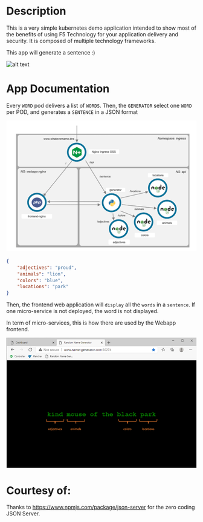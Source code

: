 # Description
This is a very simple kubernetes demo application intended to show most of the benefits of using F5 Technology for your application delivery and security.
It is composed of multiple technology frameworks.

This app will generate a sentence :)

![alt text](docs/images/sentence-webapp.gif)


# App Documentation

Every `WORD` pod delivers a list of `WORDS`. Then, the `GENERATOR` select one `WORD` per POD, and generates a `SENTENCE` in a JSON format

  ![alt text](images/topology.png)


``` json
{
    "adjectives": "proud",
    "animals": "lion",
    "colors": "blue",
    "locations": "park"
}
```

Then, the frontend web application will `display` all the `words` in a `sentence`. If one micro-service is not deployed, the word is not displayed.

In term of micro-services, this is how there are used by the Webapp frontend.

  ![alt text](images/webapp-containers.png)



# Courtesy of:
Thanks to https://www.npmjs.com/package/json-server for the zero coding JSON Server.
